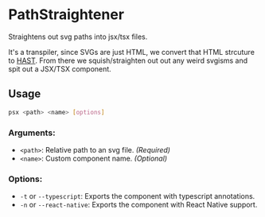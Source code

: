 # PathStraightener
Straightens out svg paths into jsx/tsx files.

It's a transpiler, since SVGs are just HTML, we convert that HTML strcuture to
[HAST](https://github.com/syntax-tree/hast). From there we squish/straighten out
out any weird svgisms and spit out a JSX/TSX component. 

## Usage
```bash
psx <path> <name> [options]
```

### Arguments:
- `<path>`: Relative path to an svg file. *(Required)*
- `<name>`: Custom component name. *(Optional)*

### Options:
- `-t` or `--typescript`: Exports the component with typescript annotations.
- `-n` or `--react-native`: Exports the component with React Native support. 
